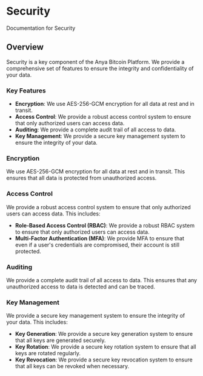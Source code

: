 # Security

Documentation for Security

## Overview

Security is a key component of the Anya Bitcoin Platform. We provide a comprehensive set of features to ensure the integrity and confidentiality of your data.

### Key Features

* **Encryption**: We use AES-256-GCM encryption for all data at rest and in transit.
* **Access Control**: We provide a robust access control system to ensure that only authorized users can access data.
* **Auditing**: We provide a complete audit trail of all access to data.
* **Key Management**: We provide a secure key management system to ensure the integrity of your data.

### Encryption

We use AES-256-GCM encryption for all data at rest and in transit. This ensures that all data is protected from unauthorized access.

### Access Control

We provide a robust access control system to ensure that only authorized users can access data. This includes:

* **Role-Based Access Control (RBAC)**: We provide a robust RBAC system to ensure that only authorized users can access data.
* **Multi-Factor Authentication (MFA)**: We provide MFA to ensure that even if a user's credentials are compromised, their account is still protected.

### Auditing

We provide a complete audit trail of all access to data. This ensures that any unauthorized access to data is detected and can be traced.

### Key Management

We provide a secure key management system to ensure the integrity of your data. This includes:

* **Key Generation**: We provide a secure key generation system to ensure that all keys are generated securely.
* **Key Rotation**: We provide a secure key rotation system to ensure that all keys are rotated regularly.
* **Key Revocation**: We provide a secure key revocation system to ensure that all keys can be revoked when necessary.
